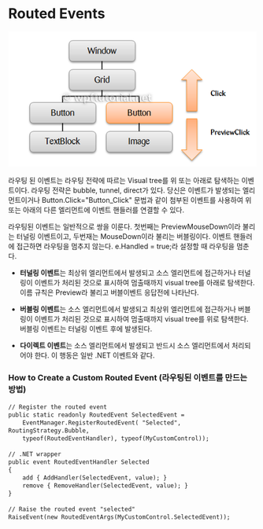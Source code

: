 # Routed Events

![Routed Events](/assets/routedevents.png)

라우팅 된 이벤트는 라우팅 전략에 따르는 Visual tree를 위 또는 아래로 탐색하는 이벤트이다. 라우팅 전략은 bubble, tunnel, direct가 있다. 당신은 이벤트가 발생되는 엘리먼트이거나 Button.Click="Button_Click" 문법과 같이 첨부된 이벤트를 사용하여 위 또는 아래의 다른 엘리먼트에 이벤트 핸들러를 연결할 수 있다.

라우팅된 이벤트는 일반적으로 쌍을 이룬다. 첫번째는 PreviewMouseDown이라 불리는 터널링 이벤트이고, 두번재는 MouseDown이라 불리는 버블링이다. 이벤트 핸들러에 접근하면 라우팅을 멈추지 않는다. e.Handled = true;라 설정할 때 라우팅을 멈춘다.

+ <b>터널링 이벤트</b>는 최상위 엘리먼트에서 발생되고 소스 엘리먼트에 접근하거나 터널링이 이벤트가 처리된 것으로 표시하여 멈출때까지 visual tree를 아래로 탐색한다. 이름 규칙은 Preview라 불리고 버블이벤트 응답전에 나타난다.

+ <b>버블링 이벤트</b>는 소스 엘리먼트에서 발생되고 최상위 엘리먼트에 접근하거나 버블링이 이벤트가 처리된 것으로 표시하여 멈출때까지 visual tree를 위로 탐색한다. 버블링 이벤트는 터널링 이벤트 후에 발생된다.

+ <b>다이렉트 이벤트</b>는 소스 엘리먼트에서 발생되고 반드시 소스 엘리먼트에서 처리되어야 한다. 이 행동은 일반 .NET 이벤트와 같다.

### How to Create a Custom Routed Event (라우팅된 이벤트를 만드는 방법)

``` 
// Register the routed event
public static readonly RoutedEvent SelectedEvent = 
    EventManager.RegisterRoutedEvent( "Selected", RoutingStrategy.Bubble, 
    typeof(RoutedEventHandler), typeof(MyCustomControl));
 
// .NET wrapper
public event RoutedEventHandler Selected
{
    add { AddHandler(SelectedEvent, value); } 
    remove { RemoveHandler(SelectedEvent, value); }
}
 
// Raise the routed event "selected"
RaiseEvent(new RoutedEventArgs(MyCustomControl.SelectedEvent));
``` 
 
 